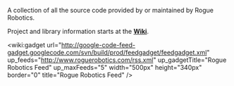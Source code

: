 A collection of all the source code provided by or maintained by Rogue Robotics.

Project and library information starts at the **[Wiki](Start.md)**.

<wiki:gadget url="http://google-code-feed-gadget.googlecode.com/svn/build/prod/feedgadget/feedgadget.xml" up\_feeds="http://www.roguerobotics.com/rss.xml" up\_gadgetTitle="Rogue Robotics Feed" up\_maxFeeds="5" width="500px" height="340px" border="0" title="Rogue Robotics Feed" />